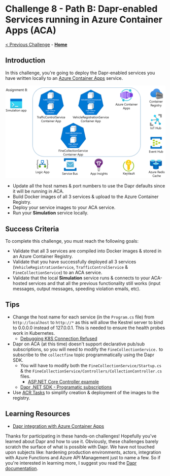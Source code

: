 # Challenge 8 - Path B: Dapr-enabled Services running in Azure Container Apps (ACA)

[< Previous Challenge](./Challenge-07.md) - **[Home](../README.md)**

## Introduction

In this challenge, you're going to deploy the Dapr-enabled services you have written locally to an [Azure Container Apps](https://learn.microsoft.com/en-us/azure/container-apps/overview) service.

![architecture](../images/Challenge-08/architecture-aca.png)

- Update all the host names & port numbers to use the Dapr defaults since it will be running in ACA.
- Build Docker images of all 3 services & upload to the Azure Container Registry.
- Deploy your service images to your ACA service.
- Run your **Simulation** service locally.

## Success Criteria

To complete this challenge, you must reach the following goals:

- Validate that all 3 services are compiled into Docker images & stored in an Azure Container Registry.
- Validate that you have successfully deployed all 3 services (`VehicleRegistrationService`, `TrafficControlService` & `FineCollectionService`) to an ACA service.
- Validate that the local **Simulation** service runs & connects to your ACA-hosted services and that all the previous functionality still works (input messages, output messages, speeding violation emails, etc).

## Tips

- Change the host name for each service (in the `Program.cs` file) from `http://localhost` to `http://*` as this will allow the Kestrel server to bind to 0.0.0.0 instead of 127.0.0.1. This is needed to ensure the health probes work in Kubernetes.
  - [Debugging K8S Connection Refused](https://miuv.blog/2021/12/08/debugging-k8s-connection-refused)
- Dapr on ACA (at this time) doesn't support declarative pub/sub subscriptions, so you will need to modify the `FineCollectionService.` to subscribe to the `collectfine` topic programmatically using the Dapr SDK.
  - You will have to modify both the `FineCollectionService/Startup.cs` & the `FineCollectionService/Controllers/CollectionController.cs` files.
    - [ASP.NET Core Controller example](https://github.com/dapr/dotnet-sdk/tree/master/examples/AspNetCore/ControllerSample)
  - [Dapr .NET SDK - Programatic subscriptions](https://docs.dapr.io/developing-applications/building-blocks/pubsub/subscription-methods/#programmatic-subscriptions)
- Use [ACR Tasks](https://docs.microsoft.com/en-us/azure/container-registry/container-registry-tasks-overview) to simplify creation & deployment of the images to the registry.

## Learning Resources

- [Dapr integration with Azure Container Apps](https://learn.microsoft.com/en-us/azure/container-apps/dapr-overview?tabs=bicep1%2Cbicep)

Thanks for participating in these hands-on challenges! Hopefully you've learned about Dapr and how to use it. Obviously, these challenges barely scratch the surface of what is possible with Dapr. We have not touched upon subjects like: hardening production environments, actors, integration with Azure Functions and Azure API Management just to name a few. So if you're interested in learning more, I suggest you read the [Dapr documentation](https://docs.dapr.io).
